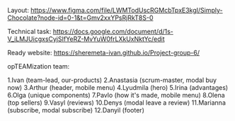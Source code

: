 Layout: https://www.figma.com/file/LWMTodUscRGMcbTpxE3kgI/Simply-Chocolate?node-id=0-1&t=Gmv2xxYPsRjRkT8S-0

Technical task: https://docs.google.com/document/d/1s-V_iLMJUicgxsCyjSIfYeRZ-MvYuW0frLXkUxNktYc/edit

Ready website: https://sheremeta-ivan.github.io/Project-group-6/

opTEAMization team:

1.Ivan (team-lead, our-products)
2.Anastasia (scrum-master, modal buy now)
3.Arthur (header, mobile menu)
4.Lyudmila (hero)
5.Irina (advantages)
6.Olga (unique components)
7.Pavlo (how it's made, mobile menu)
8.Olena (top sellers)
9.Vasyl (reviews)
10.Denys (modal leave a review)
11.Marianna (subscribe, modal subscribe)
12.Danyil (footer)
